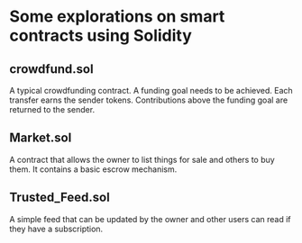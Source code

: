 # Some explorations on smart contracts using Solidity

## crowdfund.sol
A typical crowdfunding contract. A funding goal needs to be achieved. Each transfer earns the sender tokens. Contributions above the funding goal are returned to the sender.
## Market.sol
A contract that allows the owner to list things for sale and others to buy them. It contains a basic escrow mechanism.
## Trusted_Feed.sol
A simple feed that can be updated by the owner and other users can read if they have a subscription.
